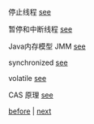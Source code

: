 停止线程 [see](13/1.md)  

暂停和中断线程 [see](13/2.md)  

Java内存模型 JMM [see](13/5.md)  

synchronized [see](13/3.md)  

volatile [see](13/4.md)  

CAS 原理 [see](13/6.md)  

[before](12.md) | [next](14.md)  